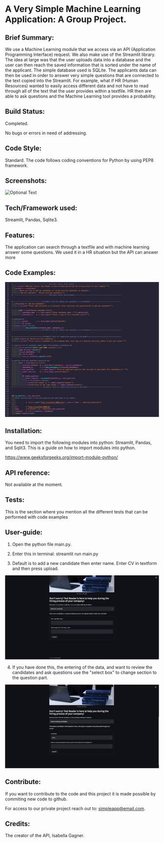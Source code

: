 #  A Very Simple Machine Learning Application: A Group Project.
## Brief Summary: 

We use a Machine Learning module that we access via an API (Application Programming Interface) request. We also make use of the Streamlit library. The idea at large was that the user uploads data into a database and the user can then reach the saved information that is sorted under the name of the applicant. The simple database used is SQLite. The applicants data can then be used in order to answer very simple questions that are connected to the text copied into the Streamlit. For example, what if HR (Human Resources) wanted to easily access different data and not have to read through all of the text that the user provides within a textfile. HR then are able to ask questions and the Machine Learning tool provides a probability. 

## Build Status:

Completed. 

No bugs or errors in need of addressing. 

## Code Style:

Standard. The code follows coding conventions for Python by using PEP8 framework. 

## Screenshots: 

![Optional Text](../master/myFolder/image.png)

## Tech/Framework used:

Streamlit, Pandas, Sqlite3. 

## Features: 

The application can search through a textfile and with machine learning answer some questions. We used it in a HR situation but the API can answer more   

## Code Examples:

![Screenshot](screenshot_1.png)

## Installation:

You need to import the following modules into python: Streamlit, Pandas, and Sqlit3. This is a guide on how to import modules into python. 

https://www.geeksforgeeks.org/import-module-python/

## API reference:

Not available at the moment. 

## Tests:

This is the section where you mention all the different tests that can be performed with code examples

## User-guide:

1. Open the python file main.py. 

2. Enter this in terminal: streamlit run main.py 

3. Default is to add a new candidate then enter name. Enter CV in textform and then press upload. 

![Screenshot](screenshot_2.png)

4. If you have done this, the entering of the data, and want to review the candidates and ask questions use the "select box" to change section to the question part.
 
![Screenshot](screenshot_3.png)
 
## Contribute:

If you want to contribute to the code and this project it is made possible by commiting new code to github.

For access to our private project reach out to:
simpleapp@email.com. 

## Credits:

The creator of the API, Isabella Gagner. 



